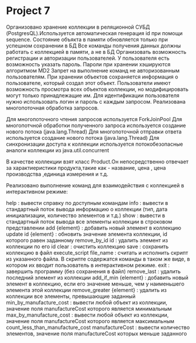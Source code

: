 #  Project 7
Организовано хранение коллекции в реляционной СУБД (PostgresQL).Используется автоматическая генерация id при помощи sequence.
Состояние объякта в памяти обновляется только при успешном сохранении в БД 
Все команды получения данных должны работать с коллекцией в памяти, а не в БД
Организовать возможность регистрации и авторизации пользователей. У пользователя есть возможность указать пароль.
Пароли при хранении хэшируются алгоритмом MD2
Запрет на выполнение команд не авторизованным пользователям.
При хранении объектов сохраняется информация о пользователе, который создал этот объект.
Пользователи имеют возможность просмотра всех объектов коллекции, но модифицировать могут только принадлежащие им.
Для идентификации пользователя нужно использовать логин и пароль с каждым запросом.
Реализована  многопоточная обработка запросов.

Для многопоточного чтения запросов используется ForkJoinPool
Для многопотчной обработки полученного запроса используется создание нового потока (java.lang.Thread)
Для многопоточной отправки ответа используется создание нового потока (java.lang.Thread)
Для синхронизации доступа к коллекции используется потокобезопасные аналоги коллекции из java.util.concurrent

В качестве коллекции взят класс Product.Он непосредственно отвечает за характиеристики продукта,такие как - название, цена , цена производства ,единица измерения и т.д.

Реализовано выполнение команд для взаимодействия с коллекцией в интерактивном режиме:

help : вывести справку по доступным командам
info : вывести в стандартный поток вывода информацию о коллекции (тип, дата инициализации, количество элементов и т.д.)
show : вывести в стандартный поток вывода все элементы коллекции в строковом представлении
add {element} : добавить новый элемент в коллекцию
update id {element} : обновить значение элемента коллекции, id которого равен заданному
remove_by_id id : удалить элемент из коллекции по его id
clear : очистить коллекцию
save : сохранить коллекцию в файл
execute_script file_name : считать и исполнить скрипт из указанного файла. В скрипте содержатся команды в таком же виде, в котором их вводит пользователь в интерактивном режиме.
exit : завершить программу (без сохранения в файл)
remove_last : удалить последний элемент из коллекции
add_if_min {element} : добавить новый элемент в коллекцию, если его значение меньше, чем у наименьшего элемента этой коллекции
remove_greater {element} : удалить из коллекции все элементы, превышающие заданный
min_by_manufacture_cost : вывести любой объект из коллекции, значение поля manufactureCost которого является минимальным
max_by_manufacture_cost : вывести любой объект из коллекции, значение поля manufactureCost которого является максимальным
count_less_than_manufacture_cost manufactureCost : вывести количество элементов, значение поля manufactureCost которых меньше заданного
